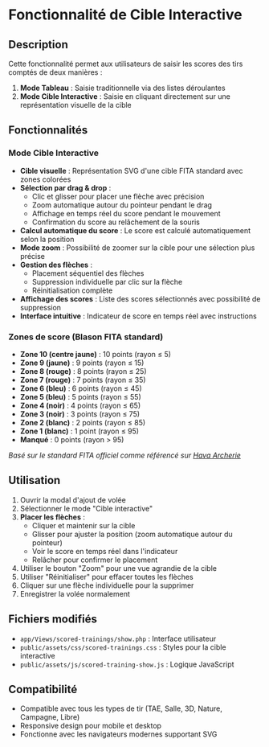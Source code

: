 # Fonctionnalité de Cible Interactive

## Description
Cette fonctionnalité permet aux utilisateurs de saisir les scores des tirs comptés de deux manières :
1. **Mode Tableau** : Saisie traditionnelle via des listes déroulantes
2. **Mode Cible Interactive** : Saisie en cliquant directement sur une représentation visuelle de la cible

## Fonctionnalités

### Mode Cible Interactive
- **Cible visuelle** : Représentation SVG d'une cible FITA standard avec zones colorées
- **Sélection par drag & drop** : 
  - Clic et glisser pour placer une flèche avec précision
  - Zoom automatique autour du pointeur pendant le drag
  - Affichage en temps réel du score pendant le mouvement
  - Confirmation du score au relâchement de la souris
- **Calcul automatique du score** : Le score est calculé automatiquement selon la position
- **Mode zoom** : Possibilité de zoomer sur la cible pour une sélection plus précise
- **Gestion des flèches** : 
  - Placement séquentiel des flèches
  - Suppression individuelle par clic sur la flèche
  - Réinitialisation complète
- **Affichage des scores** : Liste des scores sélectionnés avec possibilité de suppression
- **Interface intuitive** : Indicateur de score en temps réel avec instructions

### Zones de score (Blason FITA standard)
- **Zone 10 (centre jaune)** : 10 points (rayon ≤ 5)
- **Zone 9 (jaune)** : 9 points (rayon ≤ 15)
- **Zone 8 (rouge)** : 8 points (rayon ≤ 25)
- **Zone 7 (rouge)** : 7 points (rayon ≤ 35)
- **Zone 6 (bleu)** : 6 points (rayon ≤ 45)
- **Zone 5 (bleu)** : 5 points (rayon ≤ 55)
- **Zone 4 (noir)** : 4 points (rayon ≤ 65)
- **Zone 3 (noir)** : 3 points (rayon ≤ 75)
- **Zone 2 (blanc)** : 2 points (rayon ≤ 85)
- **Zone 1 (blanc)** : 1 point (rayon ≤ 95)
- **Manqué** : 0 points (rayon > 95)

*Basé sur le standard FITA officiel comme référencé sur [Hava Archerie](https://www.hava-archerie.fr/Files/132996/Img/02/blasons-fita-40-z.jpg)*

## Utilisation

1. Ouvrir la modal d'ajout de volée
2. Sélectionner le mode "Cible interactive"
3. **Placer les flèches** :
   - Cliquer et maintenir sur la cible
   - Glisser pour ajuster la position (zoom automatique autour du pointeur)
   - Voir le score en temps réel dans l'indicateur
   - Relâcher pour confirmer le placement
4. Utiliser le bouton "Zoom" pour une vue agrandie de la cible
5. Utiliser "Réinitialiser" pour effacer toutes les flèches
6. Cliquer sur une flèche individuelle pour la supprimer
7. Enregistrer la volée normalement

## Fichiers modifiés

- `app/Views/scored-trainings/show.php` : Interface utilisateur
- `public/assets/css/scored-trainings.css` : Styles pour la cible interactive
- `public/assets/js/scored-training-show.js` : Logique JavaScript

## Compatibilité

- Compatible avec tous les types de tir (TAE, Salle, 3D, Nature, Campagne, Libre)
- Responsive design pour mobile et desktop
- Fonctionne avec les navigateurs modernes supportant SVG
